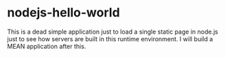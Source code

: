 # nodejs-hello-world
This is a dead simple application just to load a single static page in node.js just to see how servers are built in this runtime environment. I will build a MEAN application after this.
